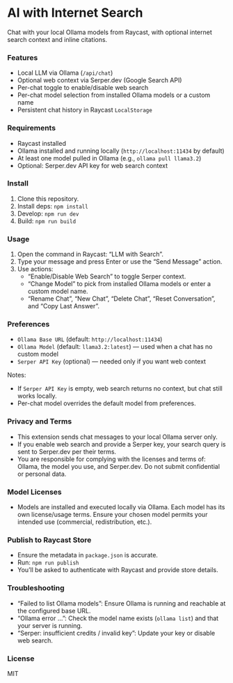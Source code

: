 # AI with Internet Search

Chat with your local Ollama models from Raycast, with optional internet search context and inline citations.

### Features
- Local LLM via Ollama (`/api/chat`)
- Optional web context via Serper.dev (Google Search API)
- Per-chat toggle to enable/disable web search
- Per-chat model selection from installed Ollama models or a custom name
- Persistent chat history in Raycast `LocalStorage`

### Requirements
- Raycast installed
- Ollama installed and running locally (`http://localhost:11434` by default)
- At least one model pulled in Ollama (e.g., `ollama pull llama3.2`)
- Optional: Serper.dev API key for web search context

### Install
1. Clone this repository.
2. Install deps: `npm install`
3. Develop: `npm run dev`
4. Build: `npm run build`

### Usage
1. Open the command in Raycast: “LLM with Search”.
2. Type your message and press Enter or use the “Send Message” action.
3. Use actions:
   - “Enable/Disable Web Search” to toggle Serper context.
   - “Change Model” to pick from installed Ollama models or enter a custom model name.
   - “Rename Chat”, “New Chat”, “Delete Chat”, “Reset Conversation”, and “Copy Last Answer”.

### Preferences
- `Ollama Base URL` (default: `http://localhost:11434`)
- `Ollama Model` (default: `llama3.2:latest`) — used when a chat has no custom model
- `Serper API Key` (optional) — needed only if you want web context

Notes:
- If `Serper API Key` is empty, web search returns no context, but chat still works locally.
- Per-chat model overrides the default model from preferences.

### Privacy and Terms
- This extension sends chat messages to your local Ollama server only.
- If you enable web search and provide a Serper key, your search query is sent to Serper.dev per their terms.
- You are responsible for complying with the licenses and terms of: Ollama, the model you use, and Serper.dev. Do not submit confidential or personal data.

### Model Licenses
- Models are installed and executed locally via Ollama. Each model has its own license/usage terms. Ensure your chosen model permits your intended use (commercial, redistribution, etc.).

### Publish to Raycast Store
- Ensure the metadata in `package.json` is accurate.
- Run: `npm run publish`
- You’ll be asked to authenticate with Raycast and provide store details.

### Troubleshooting
- “Failed to list Ollama models”: Ensure Ollama is running and reachable at the configured base URL.
- “Ollama error …”: Check the model name exists (`ollama list`) and that your server is running.
- “Serper: insufficient credits / invalid key”: Update your key or disable web search.

### License
MIT
